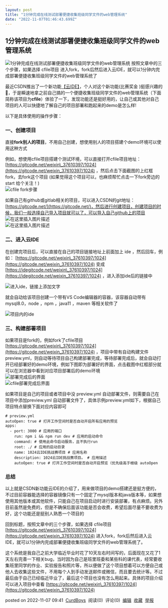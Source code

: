 ```yaml
---
layout: post
title: "1分钟完成在线测试部署便捷收集班级同学文件的web管理系统"
date: "2022-11-07T01:46:43.699Z"
---
```

1分钟完成在线测试部署便捷收集班级同学文件的web管理系统
-----------------------------

![1分钟完成在线测试部署便捷收集班级同学文件的web管理系统](https://img2022.cnblogs.com/blog/1317642/202211/1317642-20221107094013544-1902997494.png) 按照文章中的三个步骤，如果选择 cfile项目 进入fork，fork后然后进入云IDE，就可以1分钟内完成部署便捷收集班级同学文件的web管理系统了

最近CSDN推出了一个新功能[【云IDE】](https://mydev.csdn.net/product/ide/dashboard)，个人对这个新功能(比赛奖金 )挺感兴趣的🤭，于是瞬速地拿之前自己搞的一个便捷收集班级同学文件的web管理系统（下面简称该项目为**cfile**）体验了一下，发现功能还是挺好用的，让自己或其他对自己项目的人可以快捷地了解自己的项目部署和跑起来的demo是怎么样!

以下是具体使用的操作步骤：

### 一、创建项目

直接**fork别人的项目**，不用自己创建，想使用别人的项目搭建个demo环境可以使用这种方式

例如，想使用cfile项目搭建个测试环境，可以直接打开cfile项目地址：[https://gitcode.net/weixin\_37610397/1024](https://gitcode.net/weixin_37610397/1024) ，然后点击下面截图的上红框fork，去fork这个项目 (如果觉得这个项目可以，也麻烦帮忙点击一下fork旁边的start 给个关注！)  
![cfile fork步骤](https://img-blog.csdnimg.cn/3036b917708b4ff5984774899a378d18.png)

如果自己有github或gitlab相关的项目，可以进入CSDN的git地址：[https://gitcode.net/](https://gitcode.net/)，然后进行创建项目，创建项目的时候，我们一般选择自己导入项目就可以了，可以导入自己github上的项目  
![在这里插入图片描述](https://img-blog.csdnimg.cn/1f5519734f6f426cb2d37bc181bc71ca.png)  
![在这里插入图片描述](https://img-blog.csdnimg.cn/7b127054c6634f30a3cf03780fbe7f85.png)

### 二、进入云IDE

在创建完项目后，可以直接在自己的项目链接地址上前面加上 ide ，然后回车，例如： [https://gitcode.net/weixin\_37610397/1024](https://gitcode.net/weixin_37610397/1024) 变成 [https://idegitcode.net/weixin\_37610397/1024](https://idegitcode.net/weixin_37610397/1024) ，进入添加ide后的链接中

![进入ide，链接上添加文字](https://img-blog.csdnimg.cn/8361f10c70d348faa86d25ca0494cb29.png)

就会自动给该项目创建一个带有VS Code编辑器的容器，该容器自动带有mysql8.0，node ，npm ，java11 ，maven 等相关软件了

![项目内的ide](https://img-blog.csdnimg.cn/048b5c4486f34e60b74bac618bd0c406.png)

### 三、构建部署项目

如果项目是fork的，例如fork了cfile项目[https://gitcode.net/weixin\_37610397/1024](https://gitcode.net/weixin_37610397/1024) ，项目中带有自动构建文件preview.yml，则自动等待项目自己构建部署完成，等待部署完成后，就会自动打开已经部署好的demo环境，例如下图即为部署好的界面，点击截图中红框部分就可以在浏览器中看到对应项目部署后的demo环境  
![部署完成后的界面](https://img-blog.csdnimg.cn/7b010d36900148a88bb2dc0160f4321a.png)  
![cfile部署完成后界面](https://img-blog.csdnimg.cn/48587de3ebc346c88f5456165aedd55c.png)

如果项目是自己的项目或者项目中没 preview.yml 自动部署文件，则需要自己在项目中添加preview.yml 自动部署文件了，具体示例preview.yml如下，根据自己项目特点替换下面对应内容即可

    # preview.yml
    autoOpen: true # 打开工作空间时是否自动开启所有应用的预览
    apps:
      - port: 3000 # 应用的端口
        run: npm i && npm run dev # 应用的启动命令
        command: # 使用此命令启动服务，且不执行run
        root: ./ # 应用的启动目录
        name: 1024云IDE挑战赛项目 # 应用名称
        description: 1024云IDE挑战赛项目。 # 应用描述
        autoOpen: true # 打开工作空间时是否自动开启预览（优先级高于根级 autoOpen
    

### 总结

以上就是CSDN新功能云IDE的介绍了，用来做项目的demo搭建还是挺方便的，不过目前容器能选择的容器镜像只有一个固定了mysql版本和java版本等，如果想使用其他版本或其他软件，只能自己在项目启动时进行安装部署，有点麻烦。另外目前虽然是免费的，但是不确保后面该功能是否会收费，希望后面尽量不要收费为好，这个功能还是挺别人熟悉一个项目的

回到标题，按照文章中的三个步骤，如果选择 cfile项目[https://gitcode.net/weixin\_37610397/1024](https://gitcode.net/weixin_37610397/1024) 进入fork，fork后然后进入云IDE，就可以1分钟内完成部署便捷收集班级同学文件的web管理系统了。

这个系统是我自己之前大学临近毕业时花了10天左右时间写的，后面现在又花了1天左右完善一下相关bug，当时因为自己是班里班委和某些科的课代表，经常要收集班里同学的作业、实验报告和照片等，所以便做了这个项目想着可以方便自己或他人去收集这些文件，不用每个人到手动发送邮件或微信，而且要去统计等。不过最后由于自己已经临近毕业了，最后这个项目也没有怎么用起来。具体的项目介绍可以进入项目中查看 [https://gitcode.net/weixin\_37610397/1024](https://gitcode.net/weixin_37610397/1024)

posted on 2022-11-07 09:41  [CurdBoys](https://www.cnblogs.com/kanlon2015/)  阅读(0)  评论(0)  [编辑](https://i.cnblogs.com/EditPosts.aspx?postid=16864984)  [收藏](javascript:void(0))  [举报](javascript:void(0))